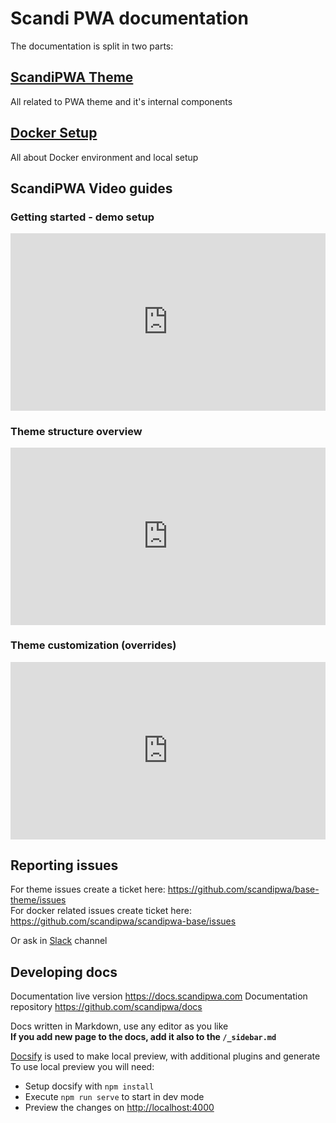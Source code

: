 # Scandi PWA documentation

The documentation is split in two parts:

## [ScandiPWA Theme](/theme/01-Project)

All related to PWA theme and it's internal components

## [Docker Setup](/docker/01-how-to-start)

All about Docker environment and local setup

## ScandiPWA Video guides

<style>
.video {
	width: 100%;
	max-width: 600px;
	padding-bottom: 56.25%;
	position: relative;
	margin: 1em 0;
}

.video iframe {
	margin: 0;
	position: absolute;
	object-fit: cover;
	width: 100%;
    height: 100%;
    left: 0;
    top: 0;
}
</style>

### Getting started - demo setup
<div class="video">
	<iframe src="https://www.youtube.com/embed/uMfuNiRNusM" frameborder="0" allow="accelerometer; autoplay; encrypted-media; gyroscope; picture-in-picture" allowfullscreen></iframe>
</div>

### Theme structure overview
<div class="video">
	<iframe src="https://www.youtube.com/embed/MyMwFMr2Dns" frameborder="0" allow="accelerometer; autoplay; encrypted-media; gyroscope; picture-in-picture" allowfullscreen></iframe>
</div>

### Theme customization (overrides)
<div class="video">
	<iframe width="560" height="315" src="https://www.youtube.com/embed/ukBQpajluXg" frameborder="0" allow="accelerometer; autoplay; encrypted-media; gyroscope; picture-in-picture" allowfullscreen></iframe>
</div>

## Reporting issues

For theme issues create a ticket here: <https://github.com/scandipwa/base-theme/issues>  
For docker related issues create ticket here: <https://github.com/scandipwa/scandipwa-base/issues>  

Or ask in [Slack](https://scandipwa.com/#subscribe-slack) channel

## Developing docs

Documentation live version <https://docs.scandipwa.com>
Documentation repository <https://github.com/scandipwa/docs>

Docs written in Markdown, use any editor as you like  
**If you add new page to the docs, add it also to the `/_sidebar.md`**

[Docsify](https://docsify.js.org/#/?id=docsify) is used to make local preview, with additional plugins and generate  
To use local preview you will need:

-   Setup docsify with `npm install`
-   Execute `npm run serve` to start in dev mode
-   Preview the changes on <http://localhost:4000>
